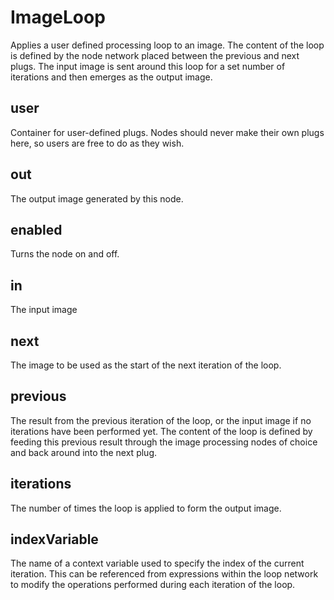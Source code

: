 # ImageLoop

Applies a user defined processing loop to an image. The content
of the loop is defined by the node network placed between the
previous and next plugs. The input image is sent around this
loop for a set number of iterations and then emerges as the
output image.

## user 

 Container for user-defined plugs. Nodes
should never make their own plugs here,
so users are free to do as they wish. 

## out 

 The output image generated by this node. 

## enabled 

 Turns the node on and off. 

## in 

 The input image 

## next 

 The image to be used as the start of the next iteration of
the loop. 

## previous 

 The result from the previous iteration of the loop, or
the input image if no iterations have been performed yet.
The content of the loop is defined by feeding this previous
result through the image processing nodes of choice and back
around into the next plug. 

## iterations 

 The number of times the loop is applied to form the output
image. 

## indexVariable 

 The name of a context variable used to specify the index
of the current iteration. This can be referenced from
expressions within the loop network to modify the operations
performed during each iteration of the loop. 

